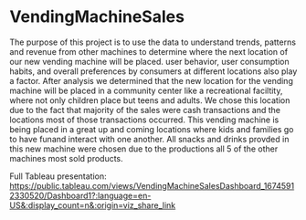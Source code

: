 # VendingMachineSales
The purpose of this project is to use the data to understand trends, patterns and revenue from other machines to determine where the next location of our new vending machine will be placed.
user behavior, user consumption habits, and overall preferences by consumers at different locations also play a factor.
After analysis we determined that the new location for the vending machine will be placed in a community center like a recreational faciltity, where not only children place but teens and adults. 
We chose this location due to the fact that majority of the sales were cash transactions and the locations most of those transactions occurred. This vending machine is being placed in a great up and coming locations where kids and families go to have funand interact with one another. All snacks and drinks provded in this new machine were chosen due to the productions all 5 of the other machines most sold products.

Full Tableau presentation:
https://public.tableau.com/views/VendingMachineSalesDashboard_16745912330520/Dashboard1?:language=en-US&:display_count=n&:origin=viz_share_link
